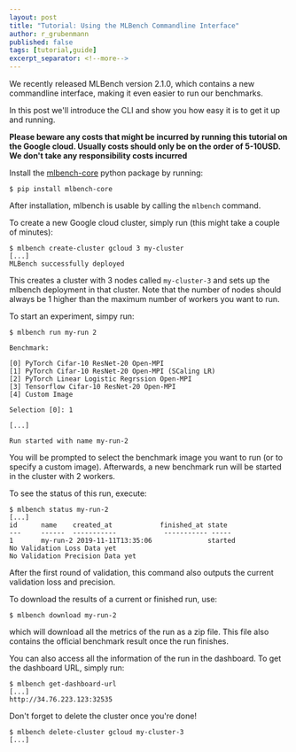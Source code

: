 ```yaml
---
layout: post
title: "Tutorial: Using the MLBench Commandline Interface"
author: r_grubenmann
published: false
tags: [tutorial,guide]
excerpt_separator: <!--more-->
---
```


We recently released MLBench version 2.1.0, which contains a new commandline interface, making it even easier to run our benchmarks.

In this post we'll introduce the CLI and show you how easy it is to get it up and running.

<!--more-->

**Please beware any costs that might be incurred by running this tutorial on the Google cloud. Usually costs should only be on the order of 5-10USD. We don't take any responsibility costs incurred**

Install the [mlbench-core](https://github.com/mlbench/mlbench-core/tree/master) python package by running:

```shell
$ pip install mlbench-core
```

After installation, mlbench is usable by calling the ``mlbench`` command.

To create a new Google cloud cluster, simply run (this might take a couple of minutes):

```shell
$ mlbench create-cluster gcloud 3 my-cluster
[...]
MLBench successfully deployed
```

This creates a cluster with 3 nodes called ``my-cluster-3`` and sets up the mlbench deployment in that cluster. Note that the number of nodes should always be 1 higher than the maximum number of workers you want to run.

To start an experiment, simpy run:

```shell
$ mlbench run my-run 2

Benchmark:

[0] PyTorch Cifar-10 ResNet-20 Open-MPI
[1] PyTorch Cifar-10 ResNet-20 Open-MPI (SCaling LR)
[2] PyTorch Linear Logistic Regrssion Open-MPI
[3] Tensorflow Cifar-10 ResNet-20 Open-MPI
[4] Custom Image

Selection [0]: 1

[...]

Run started with name my-run-2
```

You will be prompted to select the benchmark image you want to run (or to specify a custom image). Afterwards, a new benchmark run will be started in the cluster with 2 workers.

To see the status of this run, execute:

```shell
$ mlbench status my-run-2
[...]
id      name    created_at            finished_at state
---     ------  -----------            ----------- -----
1       my-run-2 2019-11-11T13:35:06              started
No Validation Loss Data yet
No Validation Precision Data yet
```

After the first round of validation, this command also outputs the current validation loss and precision.

To download the results of a current or finished run, use:

```shell
$ mlbench download my-run-2
```

which will download all the metrics of the run as a zip file. This file also contains the official benchmark result once the run finishes.

You can also access all the information of the run in the dashboard. To get the dashboard URL, simply run:

```shell
$ mlbench get-dashboard-url
[...]
http://34.76.223.123:32535
```

Don't forget to delete the cluster once you're done!

```shell
$ mlbench delete-cluster gcloud my-cluster-3
[...]
```
